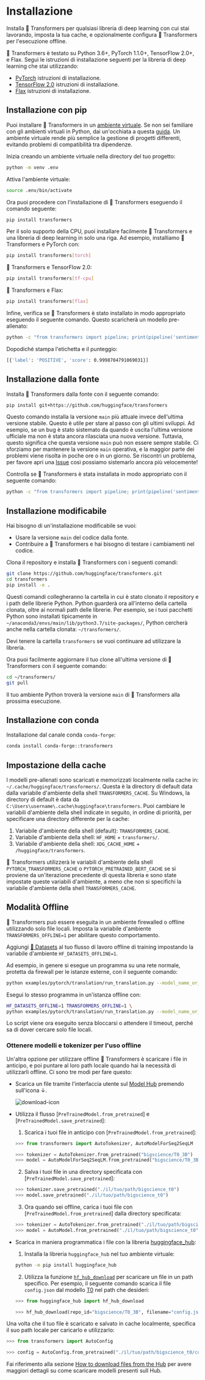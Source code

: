 <!---
Copyright 2022 The HuggingFace Team. All rights reserved.

Licensed under the Apache License, Version 2.0 (the "License");
you may not use this file except in compliance with the License.
You may obtain a copy of the License at

    http://www.apache.org/licenses/LICENSE-2.0

Unless required by applicable law or agreed to in writing, software
distributed under the License is distributed on an "AS IS" BASIS,
WITHOUT WARRANTIES OR CONDITIONS OF ANY KIND, either express or implied.
See the License for the specific language governing permissions and
limitations under the License.

⚠️ Note that this file is in Markdown but contain specific syntax for our doc-builder (similar to MDX) that may not be
rendered properly in your Markdown viewer.

-->

# Installazione

Installa 🤗 Transformers per qualsiasi libreria di deep learning con cui stai lavorando, imposta la tua cache, e opzionalmente configura 🤗 Transformers per l'esecuzione offline.

🤗 Transformers è testato su Python 3.6+, PyTorch 1.1.0+, TensorFlow 2.0+, e Flax. Segui le istruzioni di installazione seguenti per la libreria di deep learning che stai utilizzando:

* [PyTorch](https://pytorch.org/get-started/locally/) istruzioni di installazione.
* [TensorFlow 2.0](https://www.tensorflow.org/install/pip) istruzioni di installazione.
* [Flax](https://flax.readthedocs.io/en/latest/) istruzioni di installazione.

## Installazione con pip

Puoi installare 🤗 Transformers in un [ambiente virtuale](https://docs.python.org/3/library/venv.html). Se non sei familiare con gli ambienti virtuali in Python, dai un'occhiata a questa [guida](https://packaging.python.org/guides/installing-using-pip-and-virtual-environments/). Un ambiente virtuale rende più semplice la gestione di progetti differenti, evitando problemi di compatibilità tra dipendenze.

Inizia creando un ambiente virtuale nella directory del tuo progetto:

```bash
python -m venv .env
```

Attiva l'ambiente virtuale:

```bash
source .env/bin/activate
```

Ora puoi procedere con l'installazione di 🤗 Transformers eseguendo il comando seguente:

```bash
pip install transformers
```

Per il solo supporto della CPU, puoi installare facilmente 🤗 Transformers e una libreria di deep learning in solo una riga. Ad esempio, installiamo 🤗 Transformers e PyTorch con:

```bash
pip install transformers[torch]
```

🤗 Transformers e TensorFlow 2.0:

```bash
pip install transformers[tf-cpu]
```

🤗 Transformers e Flax:

```bash
pip install transformers[flax]
```

Infine, verifica se 🤗 Transformers è stato installato in modo appropriato eseguendo il seguente comando. Questo scaricherà un modello pre-allenato:

```bash
python -c "from transformers import pipeline; print(pipeline('sentiment-analysis')('we love you'))"
```

Dopodiché stampa l'etichetta e il punteggio:

```bash
[{'label': 'POSITIVE', 'score': 0.9998704791069031}]
```

## Installazione dalla fonte

Installa 🤗 Transformers dalla fonte con il seguente comando:

```bash
pip install git+https://github.com/huggingface/transformers
```

Questo comando installa la versione `main` più attuale invece dell'ultima versione stabile. Questo è utile per stare al passo con gli ultimi sviluppi. Ad esempio, se un bug è stato sistemato da quando è uscita l'ultima versione ufficiale ma non è stata ancora rilasciata una nuova versione. Tuttavia, questo significa che questa versione `main` può non essere sempre stabile. Ci sforziamo per mantenere la versione `main` operativa, e la maggior parte dei problemi viene risolta in poche ore o in un giorno. Se riscontri un problema, per favore apri una [Issue](https://github.com/huggingface/transformers/issues) così possiamo sistemarlo ancora più velocemente!

Controlla se 🤗 Transformers è stata installata in modo appropriato con il seguente comando:

```bash
python -c "from transformers import pipeline; print(pipeline('sentiment-analysis')('I love you'))"
```

## Installazione modificabile

Hai bisogno di un'installazione modificabile se vuoi:

* Usare la versione `main` del codice dalla fonte.
* Contribuire a 🤗 Transformers e hai bisogno di testare i cambiamenti nel codice.

Clona il repository e installa 🤗 Transformers con i seguenti comandi:

```bash
git clone https://github.com/huggingface/transformers.git
cd transformers
pip install -e .
```

Questi comandi collegheranno la cartella in cui è stato clonato il repository e i path delle librerie Python. Python guarderà ora all'interno della cartella clonata, oltre ai normali path delle librerie. Per esempio, se i tuoi pacchetti Python sono installati tipicamente in `~/anaconda3/envs/main/lib/python3.7/site-packages/`, Python cercherà anche nella cartella clonata: `~/transformers/`.

<Tip warning={true}>

Devi tenere la cartella `transformers` se vuoi continuare ad utilizzare la libreria.

</Tip>

Ora puoi facilmente aggiornare il tuo clone all'ultima versione di 🤗 Transformers con il seguente comando:

```bash
cd ~/transformers/
git pull
```

Il tuo ambiente Python troverà la versione `main` di 🤗 Transformers alla prossima esecuzione.

## Installazione con conda

Installazione dal canale conda `conda-forge`:

```bash
conda install conda-forge::transformers
```

## Impostazione della cache

I modelli pre-allenati sono scaricati e memorizzati localmente nella cache in: `~/.cache/huggingface/transformers/`. Questa è la directory di default data dalla variabile d'ambiente della shell `TRANSFORMERS_CACHE`. Su Windows, la directory di default è data da `C:\Users\username\.cache\huggingface\transformers`. Puoi cambiare le variabili d'ambiente della shell indicate in seguito, in ordine di priorità, per specificare una directory differente per la cache:

1. Variabile d'ambiente della shell (default): `TRANSFORMERS_CACHE`.
2. Variabile d'ambiente della shell: `HF_HOME` + `transformers/`.
3. Variabile d'ambiente della shell: `XDG_CACHE_HOME` + `/huggingface/transformers`.

<Tip>

🤗 Transformers utilizzerà le variabili d'ambiente della shell `PYTORCH_TRANSFORMERS_CACHE` o `PYTORCH_PRETRAINED_BERT_CACHE` se si proviene da un'iterazione precedente di questa libreria e sono state impostate queste variabili d'ambiente, a meno che non si specifichi la variabile d'ambiente della shell `TRANSFORMERS_CACHE`.

</Tip>

## Modalità Offline

🤗 Transformers può essere eseguita in un ambiente firewalled o offline utilizzando solo file locali. Imposta la variabile d'ambiente `TRANSFORMERS_OFFLINE=1` per abilitare questo comportamento.

<Tip>

Aggiungi [🤗 Datasets](https://huggingface.co/docs/datasets/) al tuo flusso di lavoro offline di training impostando la variabile d'ambiente `HF_DATASETS_OFFLINE=1`.

</Tip>

Ad esempio, in genere si esegue un programma su una rete normale, protetta da firewall per le istanze esterne, con il seguente comando:

```bash
python examples/pytorch/translation/run_translation.py --model_name_or_path t5-small --dataset_name wmt16 --dataset_config ro-en ...
```

Esegui lo stesso programma in un'istanza offline con:

```bash
HF_DATASETS_OFFLINE=1 TRANSFORMERS_OFFLINE=1 \
python examples/pytorch/translation/run_translation.py --model_name_or_path t5-small --dataset_name wmt16 --dataset_config ro-en ...
```

Lo script viene ora eseguito senza bloccarsi o attendere il timeout, perché sa di dover cercare solo file locali.

### Ottenere modelli e tokenizer per l'uso offline

Un'altra opzione per utilizzare offline 🤗 Transformers è scaricare i file in anticipo, e poi puntare al loro path locale quando hai la necessità di utilizzarli offline. Ci sono tre modi per fare questo:

* Scarica un file tramite l'interfaccia utente sul [Model Hub](https://huggingface.co/models) premendo sull'icona ↓.

    ![download-icon](https://huggingface.co/datasets/huggingface/documentation-images/resolve/main/download-icon.png)

* Utilizza il flusso [`PreTrainedModel.from_pretrained`] e [`PreTrainedModel.save_pretrained`]:

    1. Scarica i tuoi file in anticipo con [`PreTrainedModel.from_pretrained`]:

    ```py
    >>> from transformers import AutoTokenizer, AutoModelForSeq2SeqLM

    >>> tokenizer = AutoTokenizer.from_pretrained("bigscience/T0_3B")
    >>> model = AutoModelForSeq2SeqLM.from_pretrained("bigscience/T0_3B")
    ```

    2. Salva i tuoi file in una directory specificata con [`PreTrainedModel.save_pretrained`]:

    ```py
    >>> tokenizer.save_pretrained("./il/tuo/path/bigscience_t0")
    >>> model.save_pretrained("./il/tuo/path/bigscience_t0")
    ```

    3. Ora quando sei offline, carica i tuoi file con [`PreTrainedModel.from_pretrained`] dalla directory specificata:

    ```py
    >>> tokenizer = AutoTokenizer.from_pretrained("./il/tuo/path/bigscience_t0")
    >>> model = AutoModel.from_pretrained("./il/tuo/path/bigscience_t0")
    ```

* Scarica in maniera programmatica i file con la libreria [huggingface_hub](https://github.com/huggingface/huggingface_hub/tree/main/src/huggingface_hub):

    1. Installa la libreria `huggingface_hub` nel tuo ambiente virtuale:

    ```bash
    python -m pip install huggingface_hub
    ```

    2. Utilizza la funzione [`hf_hub_download`](https://huggingface.co/docs/hub/adding-a-library#download-files-from-the-hub) per scaricare un file in un path specifico. Per esempio, il seguente comando scarica il file `config.json` dal modello [T0](https://huggingface.co/bigscience/T0_3B) nel path che desideri:

    ```py
    >>> from huggingface_hub import hf_hub_download

    >>> hf_hub_download(repo_id="bigscience/T0_3B", filename="config.json", cache_dir="./il/tuo/path/bigscience_t0")
    ```

Una volta che il tuo file è scaricato e salvato in cache localmente, specifica il suo path locale per caricarlo e utilizzarlo:

```py
>>> from transformers import AutoConfig

>>> config = AutoConfig.from_pretrained("./il/tuo/path/bigscience_t0/config.json")
```

<Tip>

Fai riferimento alla sezione [How to download files from the Hub](https://huggingface.co/docs/hub/how-to-downstream) per avere maggiori dettagli su come scaricare modelli presenti sull Hub.

</Tip>
